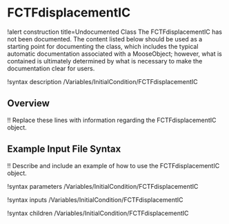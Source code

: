 # FCTFdisplacementIC

!alert construction title=Undocumented Class
The FCTFdisplacementIC has not been documented. The content listed below should be used as a starting point for
documenting the class, which includes the typical automatic documentation associated with a
MooseObject; however, what is contained is ultimately determined by what is necessary to make the
documentation clear for users.

!syntax description /Variables/InitialCondition/FCTFdisplacementIC

## Overview

!! Replace these lines with information regarding the FCTFdisplacementIC object.

## Example Input File Syntax

!! Describe and include an example of how to use the FCTFdisplacementIC object.

!syntax parameters /Variables/InitialCondition/FCTFdisplacementIC

!syntax inputs /Variables/InitialCondition/FCTFdisplacementIC

!syntax children /Variables/InitialCondition/FCTFdisplacementIC
